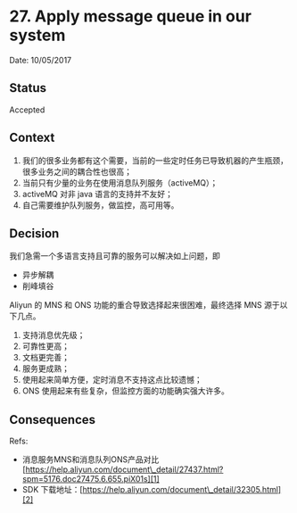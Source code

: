 # 27. Apply message queue in our system

Date: 10/05/2017

## Status

Accepted

## Context

1. 我们的很多业务都有这个需要，当前的一些定时任务已导致机器的产生瓶颈，很多业务之间的耦合性也很高；
2. 当前只有少量的业务在使用消息队列服务（activeMQ）；
3. activeMQ 对非 java 语言的支持并不友好；
4. 自己需要维护队列服务，做监控，高可用等。

## Decision

我们急需一个多语言支持且可靠的服务可以解决如上问题，即

* 异步解耦
* 削峰填谷

Aliyun 的 MNS 和 ONS 功能的重合导致选择起来很困难，最终选择 MNS 源于以下几点。

1. 支持消息优先级；
2. 可靠性更高；
3. 文档更完善；
4. 服务更成熟；
5. 使用起来简单方便，定时消息不支持这点比较遗憾；
6. ONS 使用起来有些复杂，但监控方面的功能确实强大许多。 

## Consequences

Refs:

* 消息服务MNS和消息队列ONS产品对比 [https://help.aliyun.com/document\_detail/27437.html?spm=5176.doc27475.6.655.piX01s][1]
* SDK 下载地址：[https://help.aliyun.com/document\_detail/32305.html][2]

[1]:	https://help.aliyun.com/document_detail/27437.html?spm=5176.doc27475.6.655.piX01s
[2]:	https://help.aliyun.com/document_detail/32305.html